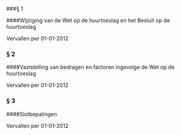 <meta http-equiv='Content-Type' content='text/html; charset=utf-8' />

###§  1  

####Wijziging van de Wet op de huurtoeslag en het Besluit op de huurtoeslag

Vervallen per 01-01-2012 

### §  2  

####Vaststelling van bedragen en factoren ingevolge de Wet op de huurtoeslag

Vervallen per 01-01-2012 

### §  3  

####Slotbepalingen

Vervallen per 01-01-2012 

